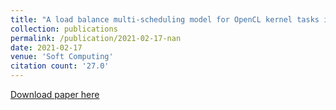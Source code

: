 ```yaml
---
title: "A load balance multi-scheduling model for OpenCL kernel tasks in an integrated cluster"
collection: publications
permalink: /publication/2021-02-17-nan
date: 2021-02-17
venue: 'Soft Computing'
citation count: '27.0'
---
```

[Download paper here](https://scholar.google.com/citations?view_op=view_citation&hl=en&user=CCckbEUAAAAJ&citation_for_view=CCckbEUAAAAJ:rO6llkc54NcC)
